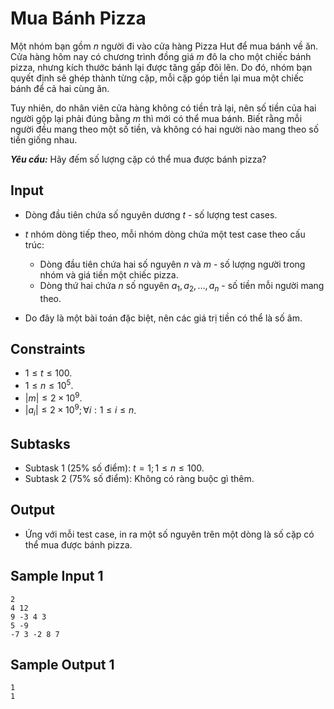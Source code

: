 # Mua Bánh Pizza

Một nhóm bạn gồm $n$ người đi vào cửa hàng Pizza Hut để mua bánh về ăn. Cửa hàng hôm nay có chương trình đồng giá $m$ đô la cho một chiếc bánh pizza, nhưng kích thước bánh lại được tăng gấp đôi lên. Do đó, nhóm bạn quyết định sẽ ghép thành từng cặp, mỗi cặp góp tiền lại mua một chiếc bánh để cả hai cùng ăn.

Tuy nhiên, do nhân viên cửa hàng không có tiền trả lại, nên số tiền của hai người gộp lại phải đúng bằng $m$ thì mới có thể mua bánh. Biết rằng mỗi người đều mang theo một số tiền, và không có hai người nào mang theo số tiền giống nhau.

***Yêu cầu:*** Hãy đếm số lượng cặp có thể mua được bánh pizza?

## Input

- Dòng đầu tiên chứa số nguyên dương $t$ - số lượng test cases.
- $t$ nhóm dòng tiếp theo, mỗi nhóm dòng chứa một test case theo cấu trúc:

    - Dòng đầu tiên chứa hai số nguyên $n$ và $m$ - số lượng người trong nhóm và giá tiền một chiếc pizza.
    - Dòng thứ hai chứa $n$ số nguyên $a_1, a_2, \dots, a_n$ - số tiền mỗi người mang theo.

- Do đây là một bài toán đặc biệt, nên các giá trị tiền có thể là số âm.

## Constraints

- $1 \le t \le 100$.
- $1 \le n \le 10^5$.
- $|m| \le 2 \times 10^9$.
- $|a_i| \le 2 \times 10^9; \forall i: 1 \le i \le n$.

## Subtasks

- Subtask $1$ ($25\%$ số điểm): $t = 1; 1 \le n \le 100$.
- Subtask $2$ ($75\%$ số điểm): Không có ràng buộc gì thêm.

## Output

- Ứng với mỗi test case, in ra một số nguyên trên một dòng là số cặp có thể mua được bánh pizza.

## Sample Input 1

```
2
4 12
9 -3 4 3
5 -9
-7 3 -2 8 7
```

## Sample Output 1

```
1
1
```

